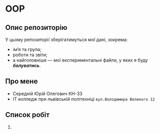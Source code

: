 # OOP
 
## Опис репозиторію

У цьому репозиторії зберігатимуться мої дані, зокрема:  
- ім’я та група;  
- роботи та звіти;  
- а найголовніше — мої експериментальні файли, у яких я буду ___балуватись___. 

## Про мене

- Середній Юрій Олегович КН-33
- IT колледж при львівській політехніці `вул.Володимира Великого 12`

## Список робіт

1. 